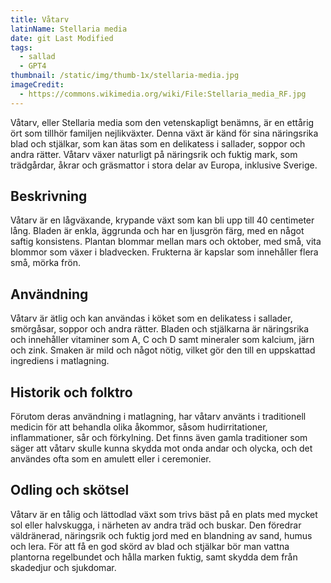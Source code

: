 ```yaml
---
title: Våtarv
latinName: Stellaria media
date: git Last Modified
tags:
  - sallad
  - GPT4
thumbnail: /static/img/thumb-1x/stellaria-media.jpg
imageCredit:
  - https://commons.wikimedia.org/wiki/File:Stellaria_media_RF.jpg
---
```


Våtarv, eller Stellaria media som den vetenskapligt benämns, är en ettårig ört som tillhör familjen nejlikväxter. Denna växt är känd för sina näringsrika blad och stjälkar, som kan ätas som en delikatess i sallader, soppor och andra rätter. Våtarv växer naturligt på näringsrik och fuktig mark, som trädgårdar, åkrar och gräsmattor i stora delar av Europa, inklusive Sverige.

## Beskrivning

Våtarv är en lågväxande, krypande växt som kan bli upp till 40 centimeter lång. Bladen är enkla, äggrunda och har en ljusgrön färg, med en något saftig konsistens. Plantan blommar mellan mars och oktober, med små, vita blommor som växer i bladvecken. Frukterna är kapslar som innehåller flera små, mörka frön.

## Användning

Våtarv är ätlig och kan användas i köket som en delikatess i sallader, smörgåsar, soppor och andra rätter. Bladen och stjälkarna är näringsrika och innehåller vitaminer som A, C och D samt mineraler som kalcium, järn och zink. Smaken är mild och något nötig, vilket gör den till en uppskattad ingrediens i matlagning.

## Historik och folktro

Förutom deras användning i matlagning, har våtarv använts i traditionell medicin för att behandla olika åkommor, såsom hudirritationer, inflammationer, sår och förkylning. Det finns även gamla traditioner som säger att våtarv skulle kunna skydda mot onda andar och olycka, och det användes ofta som en amulett eller i ceremonier.

## Odling och skötsel

Våtarv är en tålig och lättodlad växt som trivs bäst på en plats med mycket sol eller halvskugga, i närheten av andra träd och buskar. Den föredrar väldränerad, näringsrik och fuktig jord med en blandning av sand, humus och lera. För att få en god skörd av blad och stjälkar bör man vattna plantorna regelbundet och hålla marken fuktig, samt skydda dem från skadedjur och sjukdomar.
